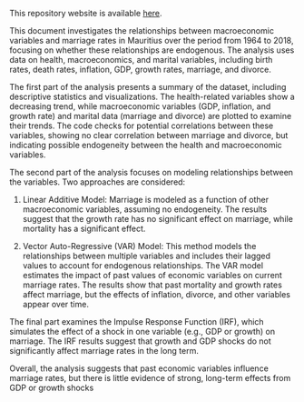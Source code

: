 This repository website is available [here](https://obiwenobi.github.io/rprojet/#introduction).

This document investigates the relationships between macroeconomic variables and marriage rates in Mauritius over the period from 1964 to 2018, focusing on whether these relationships are endogenous. The analysis uses data on health, macroeconomics, and marital variables, including birth rates, death rates, inflation, GDP, growth rates, marriage, and divorce.

The first part of the analysis presents a summary of the dataset, including descriptive statistics and visualizations. The health-related variables show a decreasing trend, while macroeconomic variables (GDP, inflation, and growth rate) and marital data (marriage and divorce) are plotted to examine their trends. The code checks for potential correlations between these variables, showing no clear correlation between marriage and divorce, but indicating possible endogeneity between the health and macroeconomic variables.

The second part of the analysis focuses on modeling relationships between the variables. Two approaches are considered:

1. Linear Additive Model: Marriage is modeled as a function of other macroeconomic variables, assuming no endogeneity. The results suggest that the growth rate has no significant effect on marriage, while mortality has a significant effect.

2. Vector Auto-Regressive (VAR) Model: This method models the relationships between multiple variables and includes their lagged values to account for endogenous relationships. The VAR model estimates the impact of past values of economic variables on current marriage rates. The results show that past mortality and growth rates affect marriage, but the effects of inflation, divorce, and other variables appear over time.

The final part examines the Impulse Response Function (IRF), which simulates the effect of a shock in one variable (e.g., GDP or growth) on marriage. The IRF results suggest that growth and GDP shocks do not significantly affect marriage rates in the long term.

Overall, the analysis suggests that past economic variables influence marriage rates, but there is little evidence of strong, long-term effects from GDP or growth shocks
